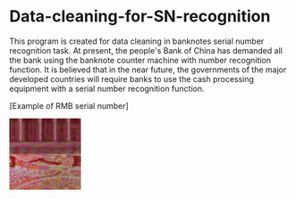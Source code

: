 # Data-cleaning-for-SN-recognition
This program is created for data cleaning in banknotes serial number recognition task. At present, the people's Bank of China has demanded all the bank using the banknote counter machine with number recognition function. It is believed that in the near future, the governments of the major developed countries will require banks to use the cash processing equipment with a serial number recognition function.

[Example of RMB serial number]

![RMB05](https://raw.githubusercontent.com/yaojincao/Data-cleaning-for-SN-recognition/master/P06n0000002F2_0938.bmp)
